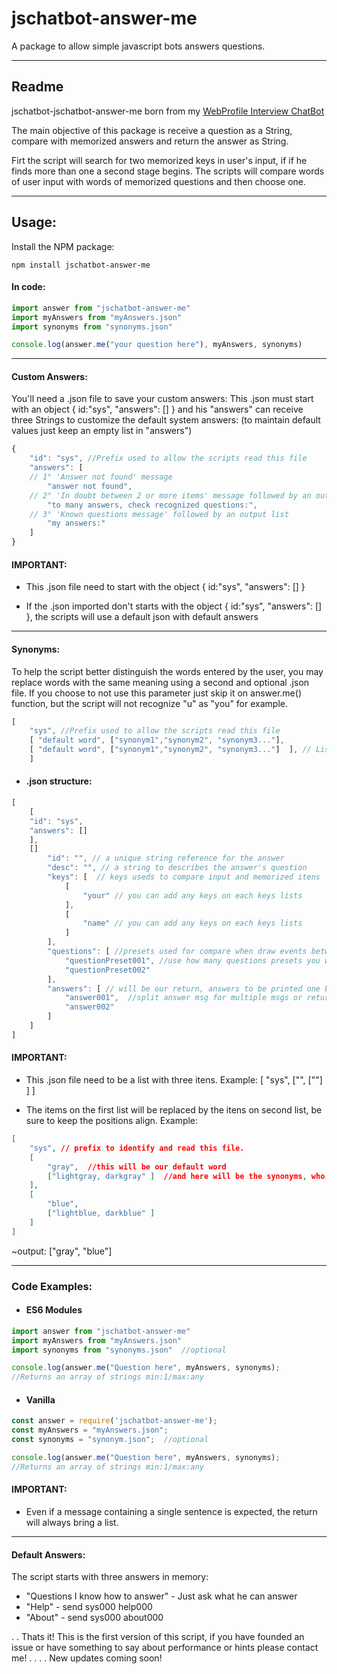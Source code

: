 # jschatbot-answer-me
A package to allow simple javascript bots answers questions.

---

## Readme

jschatbot-jschatbot-answer-me born from my <a href="https://viniciusmaffioli.herokuapp.com"> WebProfile Interview ChatBot</a>

The main objective of this package is receive a question as a String, compare with  memorized answers and return the answer as String.

Firt the script will search for two memorized keys in user's input, if if he finds more than one a second stage begins. The scripts will compare  words of user input with words of memorized questions and then choose one.

---

## Usage:
Install the NPM package:
```
npm install jschatbot-answer-me
```

#### In code:

```javascript
import answer from "jschatbot-answer-me"
import myAnswers from "myAnswers.json"
import synonyms from "synonyms.json"

console.log(answer.me("your question here"), myAnswers, synonyms)

```

---

#### Custom Answers:
You'll need a .json file to save your custom answers:
This .json must start with an object { id:"sys", "answers": [] } and his "answers" can receive three Strings to customize the default system answers:
(to maintain default values just keep an empty list in "answers")

```javascript
{
    "id": "sys", //Prefix used to allow the scripts read this file
    "answers": [
    // 1° 'Answer not found' message 
        "answer not found", 
    // 2° 'In doubt between 2 or more items' message followed by an output list
        "to many answers, check recognized questions:",
    // 3° 'Known questions message' followed by an output list
        "my answers:"
    ]
}
```
 
#### IMPORTANT:
- This .json file need to start with the object { id:"sys", "answers": [] }

- If the .json imported don't starts with the object { id:"sys", "answers": [] }, the scripts will use a default json with default answers


---
 
#### Synonyms:
To help the script better distinguish the words entered by the user, you may replace words with the same meaning using a second and optional .json file. If you choose to not use this parameter just skip it on answer.me() function, but the script will not  recognize "u" as "you" for example.

```javascript
[ 
    "sys", //Prefix used to allow the scripts read this file
    [ "default word", ["synonym1","synonym2", "synonym3..."],
    [ "default word", ["synonym1","synonym2", "synonym3..."]  ], // List containing words to be replaced
    ]
```

- #### .json structure:
```javascript
[ 
    [
    "id": "sys", 
    "answers": []
    ],
    []
        "id": "", // a unique string reference for the answer
        "desc": "", // a string to describes the answer's question
        "keys": [  // keys useds to compare input and memorized itens
            [
                "your" // you can add any keys on each keys lists
            ], 
            [
                "name" // you can add any keys on each keys lists
            ]
        ],
        "questions": [ //presets used for compare when draw events between answers happens
            "questionPreset001", //use how many questions presets you want
            "questionPreset002"
        ],
        "answers": [ // will be our return, answers to be printed one by one.
            "answer001",  //split answer msg for multiple msgs or return a list with one string
            "answer002"
        ]
    ]
]
```
#### IMPORTANT:
- This .json file need to be a list with three itens. Example: [ "sys", ["", [""] ] ]

- The items on the first list will be replaced by the itens on second list, be sure to keep the positions align. Example: 

```json
[ 
    "sys", // prefix to identify and read this file.
    [
        "gray",  //this will be our default word
        ["lightgray, darkgray" ]  //and here will be the synonyms, who will be replaced
    ],
    [
        "blue", 
        ["lightblue, darkblue" ] 
    ]  
] 
``` 
~output: ["gray", "blue"]

---
### Code Examples:



- #### ES6 Modules
 
 
``` javascript
import answer from "jschatbot-answer-me"
import myAnswers from "myAnswers.json"
import synonyms from "synonyms.json"  //optional

console.log(answer.me("Question here", myAnswers, synonyms);
//Returns an array of strings min:1/max:any
```

- #### Vanilla
```javascript
const answer = require('jschatbot-answer-me');
const myAnswers = "myAnswers.json";
const synonyms = "synonym.json";  //optional

console.log(answer.me("Question here", myAnswers, synonyms); 
//Returns an array of strings min:1/max:any
```
#### IMPORTANT:
- Even if a message containing a single sentence is expected, the return will always bring a list.
---

#### Default Answers:

The script starts with three answers in memory:
 - "Questions I know how to answer" - Just ask what he can answer
 - "Help" - send sys000 help000
 - "About" - send sys000 about000

.
.
Thats it!
This is the first version of this script, if you have founded an issue or have something to say about performance or hints please contact me!
.
.
.
.
New updates coming soon!
